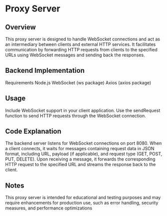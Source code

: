 # Proxy Server
## Overview
This proxy server is designed to handle WebSocket connections and act as an intermediary between clients and external HTTP services. It facilitates communication by forwarding HTTP requests from clients to the specified URLs using WebSocket messages and sending back the responses.

## Backend Implementation
Requirements
Node.js
WebSocket (ws package)
Axios (axios package)


## Usage
Include WebSocket support in your client application.
Use the sendRequest function to send HTTP requests through the WebSocket connection.

## Code Explanation

The backend server listens for WebSocket connections on port 8080. When a client connects, it waits for messages containing request data in JSON format, including URL, payload (if applicable), and request type (GET, POST, PUT, DELETE). Upon receiving a message, it forwards the corresponding HTTP request to the specified URL and streams the response back to the client.


## Notes
This proxy server is intended for educational and testing purposes and may require enhancements for production use, such as error handling, security measures, and performance optimizations
